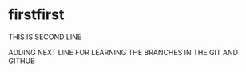 # firstfirst
THIS IS SECOND LINE


ADDING NEXT LINE FOR LEARNING THE BRANCHES IN THE GIT AND GITHUB

